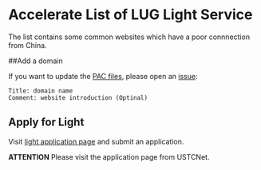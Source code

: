 # Accelerate List of LUG Light Service

The list contains some common websites which have a poor connnection from China.

##Add a domain

If you want to update the [PAC files](https://ftp.ustclug.org/light), please open an [issue](https://github.com/ustclug/light-list/issues/new):

```
Title: domain name
Comment: website introduction (Optinal)
```

## Apply for Light

Visit [light application page](https://light.ustclug.org) and submit an application. 

**ATTENTION** Please visit the application page from USTCNet.

